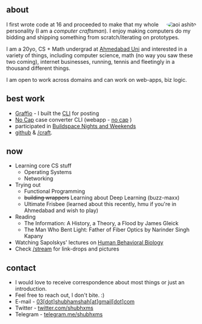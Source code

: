 
## about

<div style="float: right; max-width: 25%; max-height: 25%;">
<img src="/images/aoi-pfp.jpeg" id="home-img" style="border-radius:50%;" alt="aoi ashito">
</div>

I first wrote code at 16 and proceeded to make that my whole personality (I am a _computer craftsman_). I enjoy making computers do my bidding and shipping something from scratch/iterating on prototypes.

I am a 20yo, CS + Math undergrad at [Ahmedabad Uni](https://ahduni.edu.in) and interested in a variety of things, including computer science, math (no way you saw these two coming), internet businesses, running, tennis and fleetingly in a thousand different things.

I am open to work across domains and can work on web-apps, biz logic.



## best work
- [Graffio](https://graffio.xyz) - I built the [CLI](https://github.com/shubhxms/graffio) for posting
- [No Cap](https://gtihub.com/shubhxms/nocap) case converter CLI (webapp - [no cap](https://no-cap.netlify.app/) )
- participated in [Buildspace Nights and Weekends](https://buildspace.so/)
  <!-- S4, S3 and [S2](https://polygonscan.com/tx/0xb78eeb255a386d49f7d00859568370da52566184400727c4baa4fdf8c7dd6210). -->
- [github](https://github.com/shubhxms) & [/craft](/craft).

<!-- {{% sidenote %}} will update later {{% /sidenote %}} -->

## now
- Learning core CS stuff 
  - Operating Systems
  - Networking
- Trying out
  - Functional Programming
  - ~~building wrappers~~ Learning about Deep Learning (buzz-maxx)
  - Ultimate Frisbee (learned about this recently, hmu if you're in Ahmedabad and wish to play)
- Reading
  - The Information: A History, a Theory, a Flood by James Gleick
  - The Man Who Bent Light: Father of Fiber Optics by Narinder Singh Kapany
- Watching Sapolskys' lectures on [Human Behavioral Biology](https://youtube.com/playlist?list=PL848F2368C90DDC3D)
- Check [/stream](/stream) for link-drops and pictures

## contact

- I would love to receive correspondence about most things or just an introduction.
- Feel free to reach out, I don't bite. :)
- E-mail - [03[dot]shubhamshah[at]gmail[dot]com](mailto:03.shubhamshah@gmail.com)
- Twitter - [twitter.com/shubhxms](https://twitter.com/shubhxms)
- Telegram - [telegram.me/shubhxms](https://telegram.me/shubhxms)
